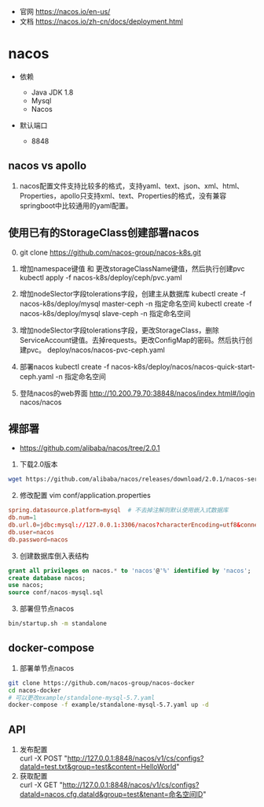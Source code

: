- 官网 https://nacos.io/en-us/
- 文档 https://nacos.io/zh-cn/docs/deployment.html

# nacos
- 依赖
    - Java JDK 1.8
    - Mysql
    - Nacos

- 默认端口
    - 8848
## nacos vs apollo
1. nacos配置文件支持比较多的格式，支持yaml、text、json、xml、html、Properties，apollo只支持xml、text、Properties的格式，没有兼容springboot中比较通用的yaml配置。

## 使用已有的StorageClass创建部署nacos
0. git clone https://github.com/nacos-group/nacos-k8s.git

1. 增加namespace键值 和 更改storageClassName键值，然后执行创建pvc
kubectl apply -f nacos-k8s/deploy/ceph/pvc.yaml

3. 增加nodeSlector字段tolerations字段，创建主从数据库
kubectl create -f nacos-k8s/deploy/mysql master-ceph -n 指定命名空间
kubectl create -f nacos-k8s/deploy/mysql  slave-ceph -n 指定命名空间

4. 增加nodeSlector字段tolerations字段，更改StorageClass，删除ServiceAccount键值。去掉requests。更改ConfigMap的密码。然后执行创建pvc。
deploy/nacos/nacos-pvc-ceph.yaml 

5. 部署nacos
kubectl create -f  nacos-k8s/deploy/nacos/nacos-quick-start-ceph.yaml -n 指定命名空间

6. 登陆nacos的web界面
http://10.200.79.70:38848/nacos/index.html#/login
nacos/nacos

## 裸部署
- https://github.com/alibaba/nacos/tree/2.0.1

1. 下载2.0版本
```bash
wget https://github.com/alibaba/nacos/releases/download/2.0.1/nacos-server-2.0.1.tar.gz
```
2. 修改配置
vim conf/application.properties 
```conf
spring.datasource.platform=mysql  # 不去掉注解则默认使用嵌入式数据库
db.num=1
db.url.0=jdbc:mysql://127.0.0.1:3306/nacos?characterEncoding=utf8&connectTimeout=1000&socketTimeout=3000&autoReconnect=true
db.user=nacos
db.password=nacos
```
3. 创建数据库倒入表结构
```sql
grant all privileges on nacos.* to 'nacos'@'%' identified by 'nacos';
create database nacos;
use nacos;
source conf/nacos-mysql.sql
```
3. 部署但节点nacos
```bash
bin/startup.sh -m standalone
```

## docker-compose
1. 部署单节点nacos
```bash
git clone https://github.com/nacos-group/nacos-docker
cd nacos-docker
# 可以更改example/standalone-mysql-5.7.yaml
docker-compose -f example/standalone-mysql-5.7.yaml up -d
```

## API
1. 发布配置  
curl -X POST "http://127.0.0.1:8848/nacos/v1/cs/configs?dataId=test.txt&group=test&content=HelloWorld"
2. 获取配置  
curl -X GET "http://127.0.0.1:8848/nacos/v1/cs/configs?dataId=nacos.cfg.dataId&group=test&tenant=命名空间ID"